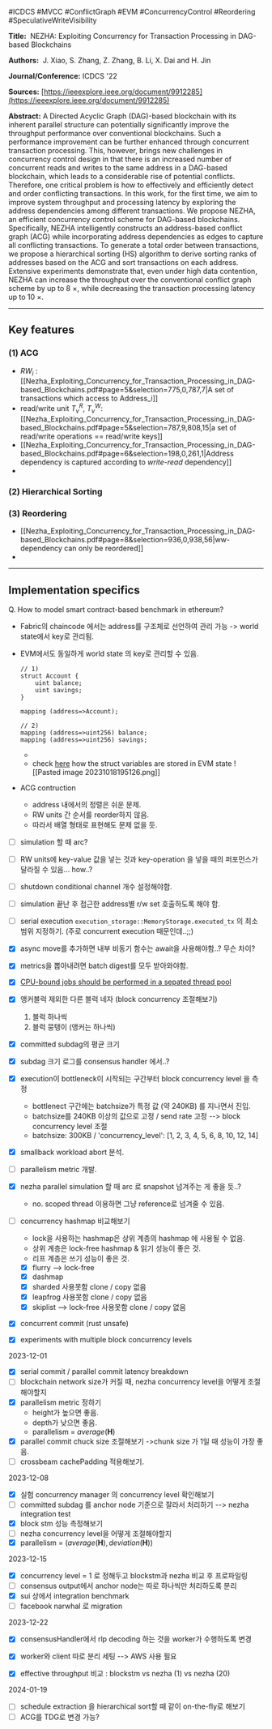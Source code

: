 #ICDCS #MVCC #ConflictGraph #EVM #ConcurrencyControl #Reordering 
#SpeculativeWriteVisibility 


**Title:** 
NEZHA: Exploiting Concurrency for Transaction Processing in DAG-based Blockchains 

**Authors:** 
J. Xiao, S. Zhang, Z. Zhang, B. Li, X. Dai and H. Jin

**Journal/Conference:**
ICDCS '22

**Sources:**
[https://ieeexplore.ieee.org/document/9912285](https://ieeexplore.ieee.org/document/9912285)

**Abstract:**
A Directed Acyclic Graph (DAG)-based blockchain with its inherent parallel structure can potentially significantly improve the throughput performance over conventional blockchains. Such a performance improvement can be further enhanced through concurrent transaction processing. This, however, brings new challenges in concurrency control design in that there is an increased number of concurrent reads and writes to the same address in a DAG-based blockchain, which leads to a considerable rise of potential conflicts. Therefore, one critical problem is how to effectively and efficiently detect and order conflicting transactions. In this work, for the first time, we aim to improve system throughput and processing latency by exploring the address dependencies among different transactions. We propose NEZHA, an efficient concurrency control scheme for DAG-based blockchains. Specifically, NEZHA intelligently constructs an address-based conflict graph (ACG) while incorporating address dependencies as edges to capture all conflicting transactions. To generate a total order between transactions, we propose a hierarchical sorting (HS) algorithm to derive sorting ranks of addresses based on the ACG and sort transactions on each address. Extensive experiments demonstrate that, even under high data contention, NEZHA can increase the throughput over the conventional conflict graph scheme by up to 8 ×, while decreasing the transaction processing latency up to 10 ×.


---

## Key features

### (1) ACG
- $RW_i$ : [[Nezha_Exploiting_Concurrency_for_Transaction_Processing_in_DAG-based_Blockchains.pdf#page=5&selection=775,0,787,7|A set of transactions which access to Address_i]]
- read/write unit $T_v^R$, $T_v^W$: [[Nezha_Exploiting_Concurrency_for_Transaction_Processing_in_DAG-based_Blockchains.pdf#page=5&selection=787,9,808,15|a set of read/write operations == read/write keys]]
- [[Nezha_Exploiting_Concurrency_for_Transaction_Processing_in_DAG-based_Blockchains.pdf#page=6&selection=198,0,261,1|Address dependency is captured according to *write-read* dependency]] 
- 

### (2) Hierarchical Sorting


### (3) Reordering
- [[Nezha_Exploiting_Concurrency_for_Transaction_Processing_in_DAG-based_Blockchains.pdf#page=8&selection=936,0,938,56|ww-dependency can only be reordered]]
- 

---

## Implementation specifics


Q. How to model smart contract-based benchmark in ethereum?
  
  - Fabric의 chaincode 에서는 address를 구조체로 선언하여 관리 가능 -> world state에서 key로 관리됨.
  - EVM에서도 동일하게 world state 의 key로 관리할 수 있음.
	```solidity
	// 1)
	struct Account {
		uint balance;
		uint savings;
	}
	
	mapping (address=>Account);
	
	// 2)
	mapping (address=>uint256) balance;
	mapping (address=>uint256) savings;
	```
	- 
	- check [here](https://docs.soliditylang.org/en/latest/internals/layout_in_storage.html) how the struct variables are stored in EVM state
      ![[Pasted image 20231018195126.png]]

- ACG contruction
	* address 내에서의 정렬은 쉬운 문제. 
	- RW units 간 순서를 reorder하지 않음. 
	- 따라서 배열 형태로  표현해도 문제 없을 듯.
  
- [ ] simulation 할 때 arc?
- [ ] RW units에 key-value 값을 넣는 것과 key-operation 을 넣을 때의 퍼포먼스가 달라질 수 있음... how..?
- [ ] shutdown conditional channel 개수 설정해야함.
- [ ] simulation 끝난 후 접근한 address별 r/w set 호출하도록 해야 함.
- [ ] serial execution `execution_storage::MemoryStorage.executed_tx` 의 최소 범위 지정하기. (주로 concurrent execution 때문인데..;;)


- [x] async move를 추가하면 내부 비동기 함수는 await을 사용해야함..? 무슨 차이?
- [x] metrics을 뽑아내려면 batch digest를 모두 받아와야함.
- [x] [CPU-bound jobs should be performed in a sepated thread pool](https://thenewstack.io/using-rustlangs-async-tokio-runtime-for-cpu-bound-tasks/)

- [x] 앵커블럭 제외한 다른 블럭 네자 (block concurrency 조절해보기)
	1) 블럭 하나씩
	2) 블럭 뭉탱이 (앵커는 하나씩)

- [x] committed subdag의 평균 크기
- [x] subdag 크기 로그를 consensus handler 에서..?
- [x] execution이 bottleneck이 시작되는 구간부터 block concurrency level 을 측정
	- bottlenect 구간에는 batchsize가 특정 값 (약 240KB) 를 지나면서 진입. 
	- batchsize를 240KB 이상의 값으로 고정 / send rate 고정 --> block concurrency level 조절
	- batchsize: 300KB / 'concurrency_level': \[1, 2, 3, 4, 5, 6, 8, 10, 12, 14]
- [x] smallback workload abort 분석.
- [ ] parallelism metric 개발.
- [x] nezha parallel simulation 할 때 arc 로 snapshot 넘겨주는 게 좋을 듯..? 
	- no. scoped thread 이용하면 그냥 reference로 넘겨줄 수 있음.

- [ ] concurrency hashmap 비교해보기
	- lock을 사용하는 hashmap은 상위 계층의 hashmap 에 사용될 수 없음.
	- 상위 계층은 lock-free hashmap & 읽기 성능이 좋은 것.
	- 리프 계층은 쓰기 성능이 좋은 것.
	- [x] flurry --> lock-free 
	- [x] dashmap
	- [x] sharded 사용못함 clone / copy 없음
	- [x] leapfrog 사용못함 clone / copy 없음
	- [x] skiplist --> lock-free 사용못함 clone / copy 없음
- [x] concurrent commit (rust unsafe)
- [x] experiments with multiple block concurrency levels

2023-12-01
- [x] serial commit / parallel commit latency breakdown
- [ ] blockchain network size가 커질 때, nezha concurrency level을 어떻게 조절해야할지
- [x] parallelism metric 정하기
	- height가 높으면 좋음.
	- depth가 낮으면 좋음.
	- parallelism = $average(\mathbf{H})$  
- [x] parallel commit chuck size 조절해보기 ->chunk size 가 1일 때 성능이 가장 좋음.
- [ ] crossbeam cachePadding 적용해보기.

2023-12-08
- [x] 실험 concurrency manager 의 concurrency level 확인해보기
- [ ] committed subdag 를 anchor node 기준으로 잘라서 처리하기 --> nezha integration test
- [x] block stm 성능 측정해보기
- [ ] nezha concurrency level을 어떻게 조절해야할지
- [x] parallelism = $(average(\mathbf{H}), deviation(\mathbf{H}))$

2023-12-15
- [x] concurrency level = 1 로 정해두고 blockstm과 nezha 비교 후 프로파일링
- [ ] consensus output에서 anchor node는 따로 하나씩만 처리하도록 분리
- [x] sui 상에서 integration benchmark
- [ ] facebook narwhal 로 migration

2023-12-22
- [x] consensusHandler에서 rlp decoding 하는 것을 worker가 수행하도록 변경
- [x] worker와 client 따로 분리 세팅 --> AWS 사용 필요
- [x] effective throughput 비교 : blockstm vs nezha (1) vs nezha (20)


2024-01-19
- [ ] schedule extraction 을 hierarchical sort할 때 같이 on-the-fly로 해보기
- [ ] ACG를 TDG로 변경 가능?